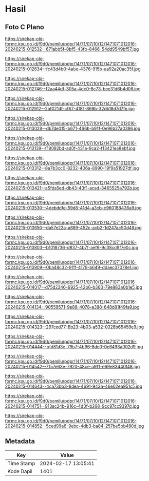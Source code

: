 # Hasil

## Foto C Plano

https://sirekap-obj-formc.kpu.go.id/f9d0/pemilu/pdpr/14/71/07/10/12/1471071012016-20240215-012532--671abb5f-8bf5-43fb-8466-54dd9549bf57.jpg

https://sirekap-obj-formc.kpu.go.id/f9d0/pemilu/pdpr/14/71/07/10/12/1471071012016-20240215-012634--fc43d4b0-4abe-4376-915b-aa92a20ac35f.jpg

https://sirekap-obj-formc.kpu.go.id/f9d0/pemilu/pdpr/14/71/07/10/12/1471071012016-20240215-012746--f2aa44df-305a-4dc0-8c73-bee31d6b4d06.jpg

https://sirekap-obj-formc.kpu.go.id/f9d0/pemilu/pdpr/14/71/07/10/12/1471071012016-20240215-012912--2af021df-cf67-4181-869b-32db18d7d7fe.jpg

https://sirekap-obj-formc.kpu.go.id/f9d0/pemilu/pdpr/14/71/07/10/12/1471071012016-20240215-013028--db7de015-b671-466b-b911-0e96b27a0396.jpg

https://sirekap-obj-formc.kpu.go.id/f9d0/pemilu/pdpr/14/71/07/10/12/1471071012016-20240215-013139--f19092bd-ad0f-431a-9ca2-f13421ea8ebf.jpg

https://sirekap-obj-formc.kpu.go.id/f9d0/pemilu/pdpr/14/71/07/10/12/1471071012016-20240215-013312--8a7b3cc0-8232-406a-8990-19f9a51927df.jpg

https://sirekap-obj-formc.kpu.go.id/f9d0/pemilu/pdpr/14/71/07/10/12/1471071012016-20240215-013421--a5fda5ed-db43-43f1-acad-3465525a792b.jpg

https://sirekap-obj-formc.kpu.go.id/f9d0/pemilu/pdpr/14/71/07/10/12/1471071012016-20240215-013530--4debddfe-59d8-41d4-a3cb-c960188436a9.jpg

https://sirekap-obj-formc.kpu.go.id/f9d0/pemilu/pdpr/14/71/07/10/12/1471071012016-20240215-013650--da57e22a-a889-452c-acb2-1d247ac50d48.jpg

https://sirekap-obj-formc.kpu.go.id/f9d0/pemilu/pdpr/14/71/07/10/12/1471071012016-20240215-013803--b1018736-d837-4b7f-aef6-9c38cd9f7e0c.jpg

https://sirekap-obj-formc.kpu.go.id/f9d0/pemilu/pdpr/14/71/07/10/12/1471071012016-20240215-013909--0ba48c32-91ff-4179-b649-ddaec07078e1.jpg

https://sirekap-obj-formc.kpu.go.id/f9d0/pemilu/pdpr/14/71/07/10/12/1471071012016-20240215-014017--d75d2246-9925-42b6-b360-79e883a0b1e5.jpg

https://sirekap-obj-formc.kpu.go.id/f9d0/pemilu/pdpr/14/71/07/10/12/1471071012016-20240215-014134--90559571-9e88-4078-a388-648d81f49fa9.jpg

https://sirekap-obj-formc.kpu.go.id/f9d0/pemilu/pdpr/14/71/07/10/12/1471071012016-20240215-014323--297ced77-8b23-4b03-a532-0328b65459e9.jpg

https://sirekap-obj-formc.kpu.go.id/f9d0/pemilu/pdpr/14/71/07/10/12/1471071012016-20240215-014444--bfd81d3e-79b7-4b96-8dc0-0e6493a002d9.jpg

https://sirekap-obj-formc.kpu.go.id/f9d0/pemilu/pdpr/14/71/07/10/12/1471071012016-20240215-014542--7157e63e-7920-48ce-a911-e69e83440f48.jpg

https://sirekap-obj-formc.kpu.go.id/f9d0/pemilu/pdpr/14/71/07/10/12/1471071012016-20240215-014643--4ca73bb3-8dea-4691-943a-46e02ea951c5.jpg

https://sirekap-obj-formc.kpu.go.id/f9d0/pemilu/pdpr/14/71/07/10/12/1471071012016-20240215-014751--913ac24b-916c-4d0f-b268-9cc97cc9397d.jpg

https://sirekap-obj-formc.kpu.go.id/f9d0/pemilu/pdpr/14/71/07/10/12/1471071012016-20240215-014852--5ced99a6-9ebc-4db3-ba84-257be5bb480d.jpg


## Metadata

| Key        | Value               |
| ---------- | ------------------- |
| Time Stamp | 2024-02-17 13:05:41 |
| Kode Dapil | 1401                |



